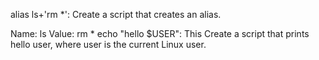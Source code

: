 alias ls+'rm *': Create a script that creates an alias.

Name: ls
Value: rm *
echo "hello $USER": This Create a script that prints hello user, where user is the current Linux user.


